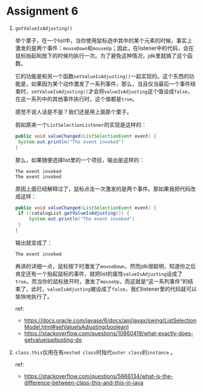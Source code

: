 # Assignment 6

1. `getValueIsAdjusting()`

   举个栗子，在一个list中，当你使用鼠标选中其中的某个元素的时候，事实上激发的是两个事件：`mouseDown`和`mouseUp`；因此，在listener中的代码，会在鼠标抬起和放下的时候均执行一次。为了避免这种情况，jdk里就搞了这个函数。

   它的功能是和另一个函数`setValueIsAdjusting()`一起实现的。这个东西的功能是，如果因为某个动作激发了一系列事件，那么，当且仅当最后一个事件结束时，`setValueIsAdjusting()`才会将`valueIsAdjusting`这个值设成`false`，在这一系列中的其他事件执行时，这个值都是`true`。

   感觉不说人话是不是？我们还是用上面那个栗子。

   假如原来一个`ListSelectionListener`的实现是这样的：

   ```java
   public void valueChanged(ListSelectionEvent event) {
   	System.out.println("The event invoked")
   }
   ```

   那么，如果随便选择list里的一个项目，输出是这样的：

   ```
   The event invoked
   The event invoked
   ```

   原因上面已经解释过了，鼠标点击一次激发的是两个事件。那如果我把代码改成这样：

   ```java
   public void valueChanged(ListSelectionEvent event) {
   	if (!catalogList.getValueIsAdjusting()) {
   		System.out.println("The event invoked")
   	}
   }
   ```

   输出就变成了：

   ```
   The event invoked
   ```

   再讲的详细一点，鼠标按下时激发了`mouseDown`，然而jdk很聪明，知道你之后肯定还有一个抬起鼠标的事件，就把list的属性`valueIsAdjusting`设成了`true`。而当你的鼠标放开时，激发了`mouseUp`，而这就是“这一系列事件”的结束了，此时，`valueIsAdjusting`被设成了`false`，我们listener里的代码就可以愉快地执行了。

   ref:

   - https://docs.oracle.com/javase/6/docs/api/javax/swing/ListSelectionModel.html#setValueIsAdjusting(boolean)
   - https://stackoverflow.com/questions/10860419/what-exactly-does-getvalueisadjusting-do

2. `class.this`仅用在有`nested class`时指代`outer class`的`instance` 。

   ref:

   - https://stackoverflow.com/questions/5666134/what-is-the-difference-between-class-this-and-this-in-java